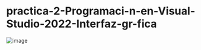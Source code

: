 # practica-2-Programaci-n-en-Visual-Studio-2022-Interfaz-gr-fica
![image](https://github.com/Isidro-Chavarria005/practica-2-Programaci-n-en-Visual-Studio-2022-Interfaz-gr-fica/assets/149440820/1560c509-4412-48e9-bccd-e49bff2605c7)

